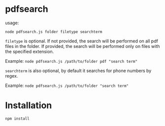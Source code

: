 # pdfsearch

usage: 

```node pdfsearch.js folder filetype searchterm```

```filetype``` is optional. If not provided, the search will be performed on all pdf files in the folder. If provided, the search will be performed only on files with the specified extension. 

Example: ```node pdfsearch.js /path/to/folder pdf "search term"```

```searchterm``` is also optional, by default it searches for phone numbers by regex. 

Example: ```node pdfsearch.js /path/to/folder "search term"```

# Installation

```npm install```

